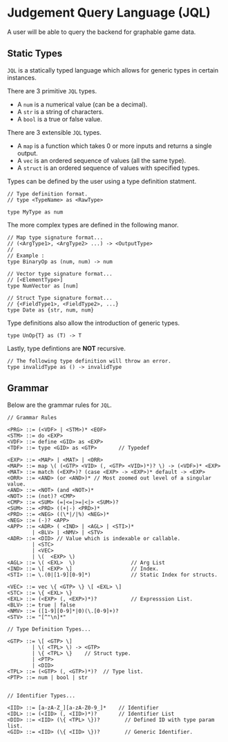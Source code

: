 # Judgement Query Language (JQL)

A user will be able to query the backend for graphable game data.

## Static Types
`JQL` is a statically typed language which allows for generic types in certain instances.

There are 3 primitive `JQL` types.
* A `num` is a numerical value (can be a decimal).
* A `str` is a string of characters.
* A `bool` is a true or false value.

There are 3 extensible `JQL` types.
* A `map` is a function which takes 0 or more inputs and returns a single output.
* A `vec` is an ordered sequence of values (all the same type).
* A `struct` is an ordered sequence of values with specified types.

Types can be defined by the user using a type definition statment.

```
// Type definition format.
// type <TypeName> as <RawType>

type MyType as num
```

The more complex types are defined in the following manor.
```
// Map type signature format...
// (<ArgType1>, <ArgType2> ...) -> <OutputType>
//
// Example :
type BinaryOp as (num, num) -> num

// Vector type signature format...
// [<ElementType>]
type NumVector as [num]

// Struct Type signature format...
// {<FieldType1>, <FieldType2>, ...}
type Date as {str, num, num}
```
Type definitions also allow the introduction of generic types.
```
type UnOp{T} as (T) -> T
```
Lastly, type defintions are __NOT__ recursive.
```
// The following type definition will throw an error.
type invalidType as () -> invalidType
```

## Grammar 
Below are the grammar rules for `JQL`.
```
// Grammar Rules

<PRG> ::= (<VDF> | <STM>)* <EOF>
<STM> ::= do <EXP>
<VDF> ::= define <GID> as <EXP>
<TDF> ::= type <GID> as <GTP>       // Typedef

<EXP> ::= <MAP> | <MAT> | <ORR>
<MAP> ::= map \( (<GTP> <VID> (, <GTP> <VID>)*)? \) -> (<VDF>)* <EXP>
<MAT> ::= match (<EXP>)? (case <EXP> -> <EXP>)* default -> <EXP> 
<ORR> ::= <AND> (or <AND>)* // Most zoomed out level of a singular value.
<AND> ::= <NOT> (and <NOT>)*
<NOT> ::= (not)? <CMP>
<CMP> ::= <SUM> (=|<=|>=|<|> <SUM>)?
<SUM> ::= <PRD> ((+|-) <PRD>)*
<PRD> ::= <NEG> ((\*|/|%) <NEG>)*
<NEG> ::= (-)? <APP>
<APP> ::= <ADR> ( <IND> | <AGL> | <STI>)*
        | <BLV> | <NMV> | <STV>
<ADR> ::= <DID> // Value which is indexable or callable.
        | <STC>
        | <VEC>
        | \(  <EXP> \)
<AGL> ::= \( <EXL>  \)                  // Arg List
<IND> ::= \[ <EXP> \]                   // Index.
<STI> ::= \.(0|[1-9][0-9]*)             // Static Index for structs.

<VEC> ::= vec \{ <GTP> \} \[ <EXL> \]
<STC> ::= \{ <EXL> \}
<EXL> ::= (<EXP> (, <EXP>)*)?           // Expresssion List.
<BLV> ::= true | false
<NMV> ::= ([1-9][0-9]*|0)(\.[0-9]+)?
<STV> ::= "[^"\n]*"

// Type Definition Types...

<GTP> ::= \[ <GTP> \]
        | \( <TPL> \) -> <GTP>
        | \{ <TPL> \}    // Struct type.
        | <PTP>
        | <DID>
<TPL> ::= (<GTP> (, <GTP>)*)?  // Type list.
<PTP> ::= num | bool | str


// Identifier Types...

<IID> ::= [a-zA-Z_][a-zA-Z0-9_]*    // Identifier
<IDL> ::= (<IID> (, <IID>)*)?       // Identifier List
<DID> ::= <IID> (\{ <TPL> \})?        // Defined ID with type param list. 
<GID> ::= <IID> (\{ <IID> \})?        // Generic Identifier.
```

<!-- ## Single Value Variables
* `rnd` - round number of a single turn.
* `cds` - number of cards per hand of a single turn.

## Player Specific Variables
* `bet` - bet value.
* `erd` - tricks earned.
* `gmp` - game points after the turn is over.
* `plc` - place after the turn is over.

## Aggregate Functions

* `avg` - average of the given values.
* `min` - minimum of the given values.
* `max` - maximum of the given values.
* `sum` - sum of the given values.
* `lst` - final value of the given values.

## Rolling
The aggregate functions above will have no affect for single game stats. *Rolling* is used to calculate mid game values for single game stats.  This is the act of aggregating all values leading up to a specific turn and returning one value.

For example, in single game stats, `avg(bet)` will always return the bet on each turn. This is because each player only has one bet per turn.

## Grammar
```
<ROL> ::= roll <ROL> with <FUN>
        | <SUM>
<SUM> ::= <TRM> ((+|-) <SUM>)*
<TRM> ::= <APP> ((*|/) <TRM>)*
<APP> ::= <FUN> \( <ROL> \)
        | \( <ROL> \)
        | <NUM> | <VAR>
<FUN> ::= avg | min | max | sum | lst
<SVR> ::= rnd | cds | bet | erd | gmp | plc
<PVR> ::= 
<NUM> ::= ([1-9][0-9]*|0)(\.[0-9]+)
``` -->